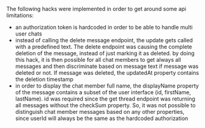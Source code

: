 The following hacks were implemented in order to get around some api limitations:

- an authorization token is hardcoded in order to be able to handle multi user chats
- instead of calling the delete message endpoint, the update gets called with a predefined text. The delete endpoint was causing the complete deletion of the message, instead of just marking it as deleted. by doing this hack, it is then possible for all chat members to get always all messages and then discriminate based on message text if message was deleted or not. If message was deleted, the updatedAt property contains the deletion timestamp
- in order to display the chat member full name, the displayName property of the message contains a subset of the user interface (id, firstName, lastName). id was required since the get thread endpoint was returning all messages without the checkSum property. So, it was not possible to distinguish chat member messages based on any other properties, since userId will always be the same as the hardcoded authorization
